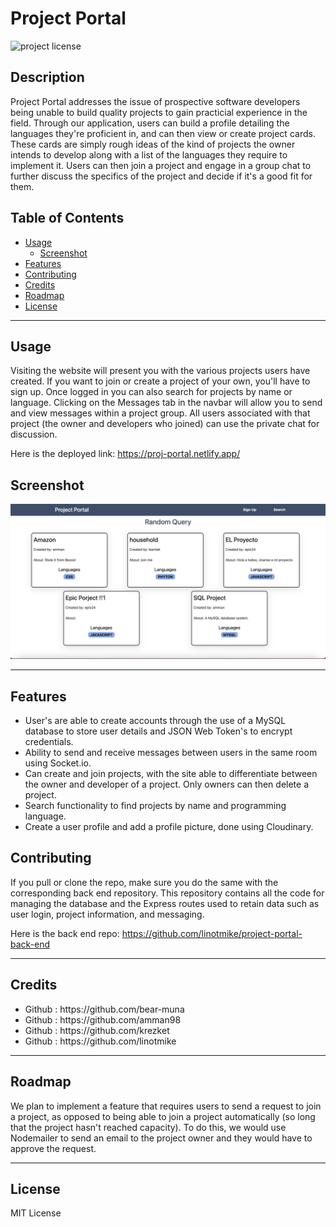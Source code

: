 # Project Portal

![project license](https://img.shields.io/badge/license-MIT-blue.svg)

## Description

Project Portal addresses the issue of prospective software developers being unable to build quality projects to gain practicial experience in the field. Through our application, users can build a profile detailing the languages they're proficient in, and can then view or create project cards. These cards are simply rough ideas of the kind of projects the owner intends to develop along with a list of the languages they require to implement it. Users can then join a project and engage in a group chat to further discuss the specifics of the project and decide if it's a good fit for them.

## Table of Contents

- [Usage](#usage)
    - [Screenshot](#screenshot)
- [Features](#features)
- [Contributing](#contributing)
- [Credits](#credits)
- [Roadmap](#roadmap)
- [License](#license)

------------------
    
## Usage
Visiting the website will present you with the various projects users have created. If you want to join or create a project of your own, you'll have to sign up. Once logged in you can also search for projects by name or language. Clicking on the Messages tab in the navbar will allow you to send and view messages within a project group. All users associated with that project (the owner and developers who joined) can use the private chat for discussion.

Here is the deployed link: https://proj-portal.netlify.app/

## Screenshot
![Project Portal](/assets/images/Project-Portal.jpeg)

------------------

## Features
<ul>
<li> User's are able to create accounts through the use of a MySQL database to store user details and JSON Web Token's to encrypt credentials.
<li> Ability to send and receive messages between users in the same room using Socket.io.
<li> Can create and join projects, with the site able to differentiate between the owner and developer of a project. Only owners can then delete a project.
<li> Search functionality to find projects by name and programming language.
<li> Create a user profile and add a profile picture, done using Cloudinary.
</ul>

## Contributing
If you pull or clone the repo, make sure you do the same with the corresponding back end repository. This repository contains all the code for managing the database and the Express routes used to retain data such as user login, project information, and messaging.

Here is the back end repo: https://github.com/linotmike/project-portal-back-end

------------------

## Credits
<ul>
<li> Github : https://github.com/bear-muna
<li> Github : https://github.com/amman98
<li> Github : https://github.com/krezket
<li> Github : https://github.com/linotmike
</ul>

------------------

## Roadmap
We plan to implement a feature that requires users to send a request to join a project, as opposed to being able to join a project automatically (so long that the project hasn't reached capacity). To do this, we would use Nodemailer to send an email to the project owner and they would have to approve the request.

------------------

## License
MIT License

